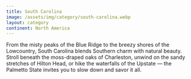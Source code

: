 ```yaml
---
title: South Carolina
image: /assets/img/category/south-carolina.webp
layout: category
continent: North America
---
```


From the misty peaks of the Blue Ridge to the breezy shores of the Lowcountry,
South Carolina blends Southern charm with natural beauty. Stroll beneath the
moss-draped oaks of Charleston, unwind on the sandy stretches of Hilton Head, or
hike the waterfalls of the Upstate — the Palmetto State invites you to slow down
and savor it all.
